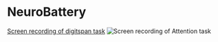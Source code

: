 # NeuroBattery
[Screen recording of digitspan task](https://drive.google.com/file/d/1a3ADCoM8I5smlm1C4tm1p6VZT1l7e4V-/view?usp=sharing) 
![Screen recording of Attention task](https://media.giphy.com/media/IOPekx1UPecyGn16ds/giphy.gif)
